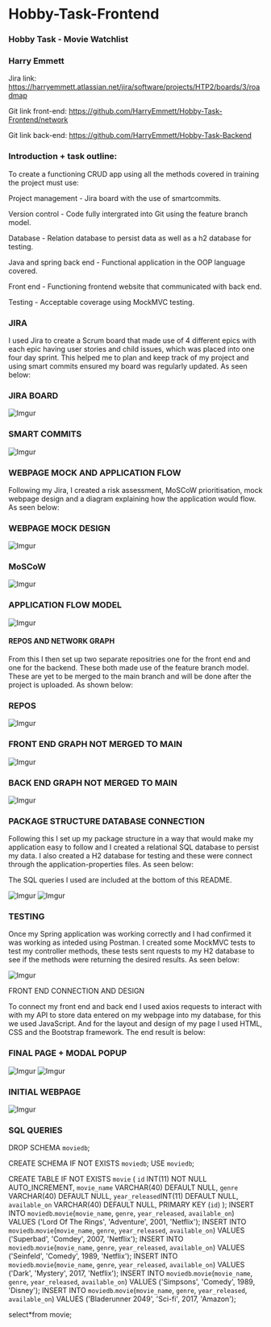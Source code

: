 # Hobby-Task-Frontend
### Hobby Task - Movie Watchlist

### Harry Emmett

Jira link: https://harryemmett.atlassian.net/jira/software/projects/HTP2/boards/3/roadmap


Git link front-end: https://github.com/HarryEmmett/Hobby-Task-Frontend/network

Git link back-end: https://github.com/HarryEmmett/Hobby-Task-Backend

### Introduction + task outline:

To create a functioning CRUD app using all the methods covered in training the project must use:

Project management - Jira board with the use of smartcommits.

Version control - Code fully intergrated into Git using the feature branch model.

Database - Relation database to persist data as well as a h2 database for testing.

Java and spring back end - Functional application in the OOP language covered.

Front end - Functioning frontend website that communicated with back end.

Testing - Acceptable coverage using MockMVC testing.


### JIRA

I used Jira to create a Scrum board that made use of 4 different epics with each epic having user stories and child issues, which was placed into one four day sprint. This helped me to plan and keep track of my project and using smart commits ensured my board was regularly updated. As seen below:

### JIRA BOARD
![Imgur](https://i.imgur.com/b6aP4mu.png)

### SMART COMMITS
![Imgur](https://i.imgur.com/3VhWdFm.png)

### WEBPAGE MOCK AND APPLICATION FLOW

Following my Jira, I created a risk assessment, MoSCoW prioritisation, mock webpage design and a diagram explaining how the application would flow. As seen below:

### WEBPAGE MOCK DESIGN
![Imgur](https://i.imgur.com/85UCYU9.png)

### MoSCoW
![Imgur](https://i.imgur.com/XzmLf1B.png)

### APPLICATION FLOW MODEL
![Imgur](https://i.imgur.com/q1P5ftS.png)

#### REPOS AND NETWORK GRAPH

From this I then set up two separate repositries one for the front end and one for the backend. These both made use of the feature branch model. These are yet to be merged to the main branch and will be done after the project is uploaded. As shown below:

### REPOS
![Imgur](https://i.imgur.com/hx3YMyS.png)

### FRONT END GRAPH NOT MERGED TO MAIN
![Imgur](https://i.imgur.com/iSeQe3v.png)

### BACK END GRAPH NOT MERGED TO MAIN
![Imgur](https://i.imgur.com/Twh1GAH.png)


### PACKAGE STRUCTURE DATABASE CONNECTION

Following this I set up my package structure in a way that would make my application easy to follow and I created a relational SQL database to persist my data. I also created a H2 database for testing and these were connect through the application-properties files. As seen below:

The SQL queries I used are included at the bottom of this README.

![Imgur](https://i.imgur.com/Kx6tl6J.png)
![Imgur](https://i.imgur.com/RgZZ7WZ.png)


### TESTING

Once my Spring application was working correctly and I had confirmed it was working as inteded using Postman. I created some MockMVC tests to test my controller methods, these tests sent rquests to my H2 database to see if the methods were returning the desired results. As seen below:

![Imgur](https://i.imgur.com/gFZpyWa.png)

FRONT END CONNECTION AND DESIGN

To connect my front end and back end I used axios requests to interact with with my API to store data entered on my webpage into my database, for this we used JavaScript. And for the layout and design of my page I used HTML, CSS and the Bootstrap framework. The end result is below:

### FINAL PAGE + MODAL POPUP 
![Imgur](https://i.imgur.com/5JHvLOQ.png)
![Imgur](https://i.imgur.com/McLknO7.png)

### INITIAL WEBPAGE
![Imgur](https://i.imgur.com/PSBgD7O.png)


### SQL QUERIES

DROP SCHEMA `moviedb`;

CREATE SCHEMA IF NOT EXISTS `moviedb`;
USE `moviedb`;

CREATE TABLE IF NOT EXISTS `movie` (
    `id` INT(11) NOT NULL AUTO_INCREMENT,
    `movie_name` VARCHAR(40) DEFAULT NULL,
    `genre` VARCHAR(40) DEFAULT NULL,
    `year_released`INT(11) DEFAULT NULL,
    `available_on` VARCHAR(40) DEFAULT NULL,
    PRIMARY KEY (`id`)
);
INSERT INTO `moviedb`.`movie`(`movie_name`, `genre`, `year_released`, `available_on`) VALUES ('Lord Of The Rings', 'Adventure', 2001, 'Netflix');
INSERT INTO `moviedb`.`movie`(`movie_name`, `genre`, `year_released`, `available_on`) VALUES ('Superbad', 'Comdey', 2007, 'Netflix');
INSERT INTO `moviedb`.`movie`(`movie_name`, `genre`, `year_released`, `available_on`) VALUES ('Seinfeld', 'Comedy', 1989, 'Netflix');
INSERT INTO `moviedb`.`movie`(`movie_name`, `genre`, `year_released`, `available_on`) VALUES ('Dark', 'Mystery', 2017, 'Netflix');
INSERT INTO `moviedb`.`movie`(`movie_name`, `genre`, `year_released`, `available_on`) VALUES ('Simpsons', 'Comedy', 1989, 'Disney');
INSERT INTO `moviedb`.`movie`(`movie_name`, `genre`, `year_released`, `available_on`) VALUES ('Bladerunner 2049', 'Sci-fi', 2017, 'Amazon');

select*from movie;